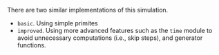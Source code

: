 There are two similar implementations of this simulation.

- `basic`. Using simple primites
- `improved`. Using more advanced features such as the `time` module to avoid unnecessary computations (i.e., skip steps), and generator functions.
